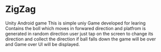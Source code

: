# ZigZag
Unity Android game 
This is simple uniy Game developed for learing 
Contains the boll which moves in forwared direction and platfrom is generated in random direction user just tap on the screen to change its direction and collect the direction if ball falls down the game will be over and Game over UI will be displayed.
